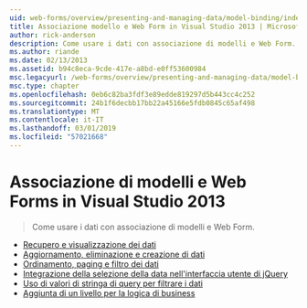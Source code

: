 ```yaml
---
uid: web-forms/overview/presenting-and-managing-data/model-binding/index
title: Associazione modello e Web Form in Visual Studio 2013 | Microsoft Docs
author: rick-anderson
description: Come usare i dati con associazione di modelli e Web Form.
ms.author: riande
ms.date: 02/13/2013
ms.assetid: b94c8eca-9cde-417e-a8bd-e0ff53600984
msc.legacyurl: /web-forms/overview/presenting-and-managing-data/model-binding
msc.type: chapter
ms.openlocfilehash: 0eb6c82ba3fdf3e89edde819297d5b443cc4c252
ms.sourcegitcommit: 24b1f6decbb17bb22a45166e5fdb0845c65af498
ms.translationtype: MT
ms.contentlocale: it-IT
ms.lasthandoff: 03/01/2019
ms.locfileid: "57021668"
---
```

<a name="model-binding-and-web-forms-in-visual-studio-2013"></a>Associazione di modelli e Web Forms in Visual Studio 2013
====================
> Come usare i dati con associazione di modelli e Web Form.


- [Recupero e visualizzazione dei dati](retrieving-data.md)
- [Aggiornamento, eliminazione e creazione di dati](updating-deleting-and-creating-data.md)
- [Ordinamento, paging e filtro dei dati](sorting-paging-and-filtering-data.md)
- [Integrazione della selezione della data nell'interfaccia utente di jQuery](integrating-jquery-ui.md)
- [Uso di valori di stringa di query per filtrare i dati](using-query-string-values-to-retrieve-data.md)
- [Aggiunta di un livello per la logica di business](adding-business-logic-layer.md)
